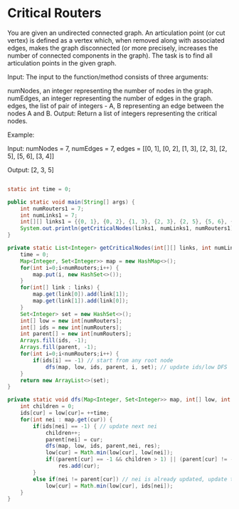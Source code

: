 # Critical Routers

You are given an undirected connected graph. An articulation point (or cut vertex) is defined as a vertex which, when removed along with associated edges, makes the graph disconnected (or more precisely, increases the number of connected components in the graph). The task is to find all articulation points in the given graph.

Input:
The input to the function/method consists of three arguments:

numNodes, an integer representing the number of nodes in the graph.
numEdges, an integer representing the number of edges in the graph.
edges, the list of pair of integers - A, B representing an edge between the nodes A and B.
Output:
Return a list of integers representing the critical nodes.

Example:

Input: numNodes = 7, numEdges = 7, edges = [[0, 1], [0, 2], [1, 3], [2, 3], [2, 5], [5, 6], [3, 4]]


Output: [2, 3, 5]


```java

static int time = 0;

public static void main(String[] args) {
	int numRouters1 = 7;
	int numLinks1 = 7;
	int[][] links1 = {{0, 1}, {0, 2}, {1, 3}, {2, 3}, {2, 5}, {5, 6}, {3, 4}};
	System.out.println(getCriticalNodes(links1, numLinks1, numRouters1));
}

private static List<Integer> getCriticalNodes(int[][] links, int numLinks, int numRouters) {
	time = 0;
	Map<Integer, Set<Integer>> map = new HashMap<>();
	for(int i=0;i<numRouters;i++) {
		map.put(i, new HashSet<>());
	}
	for(int[] link : links) {
		map.get(link[0]).add(link[1]);
		map.get(link[1]).add(link[0]);
	}
	Set<Integer> set = new HashSet<>();
	int[] low = new int[numRouters];
	int[] ids = new int[numRouters];
	int parent[] = new int[numRouters]; 
	Arrays.fill(ids, -1);
	Arrays.fill(parent, -1);
	for(int i=0;i<numRouters;i++) {
		if(ids[i] == -1) // start from any root node
			dfs(map, low, ids, parent, i, set); // update ids/low DFS
	}
	return new ArrayList<>(set);
}

private static void dfs(Map<Integer, Set<Integer>> map, int[] low, int[] ids, int[] parent, int cur, Set<Integer> res) {
	int children = 0; 
	ids[cur] = low[cur]= ++time;
	for(int nei : map.get(cur)) {
		if(ids[nei] == -1) { // update next nei
			children++;
			parent[nei] = cur;
			dfs(map, low, ids, parent,nei, res);
			low[cur] = Math.min(low[cur], low[nei]);
			if((parent[cur] == -1 && children > 1) || (parent[cur] != -1 && low[nei] >= ids[cur]))
				res.add(cur);
		}
		else if(nei != parent[cur]) // nei is already updated, update this.low if nei is id is lower
			low[cur] = Math.min(low[cur], ids[nei]);
	}
}
```